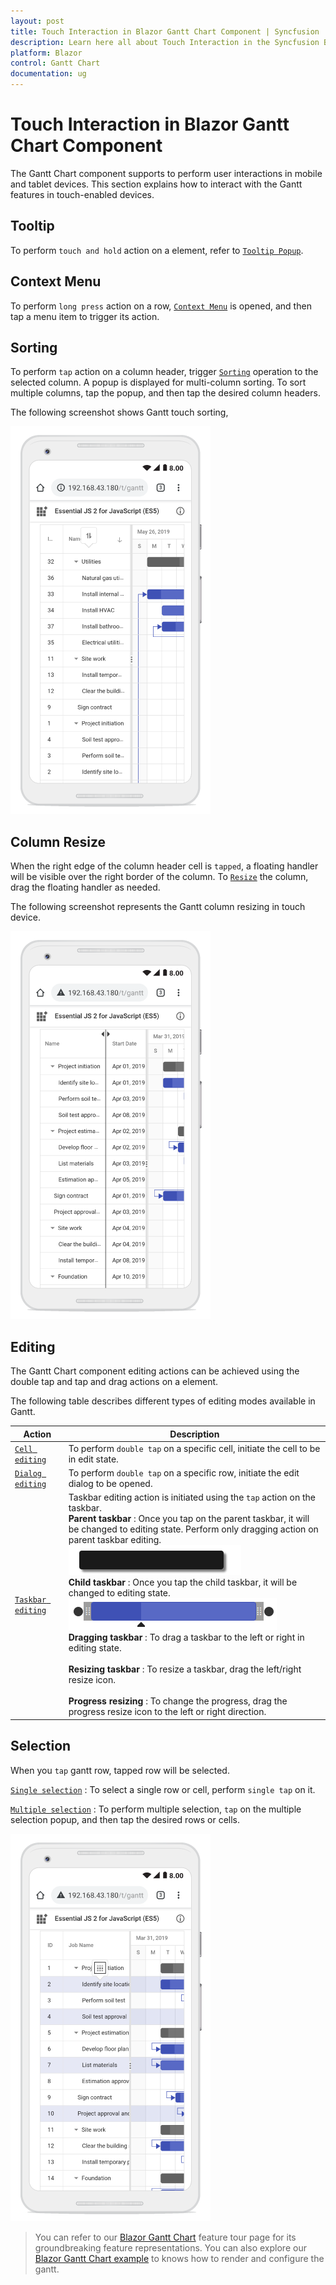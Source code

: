 ```yaml
---
layout: post
title: Touch Interaction in Blazor Gantt Chart Component | Syncfusion
description: Learn here all about Touch Interaction in the Syncfusion Blazor Gantt Chart component and its properties for customization.
platform: Blazor
control: Gantt Chart
documentation: ug
---
```


# Touch Interaction in Blazor Gantt Chart Component

The Gantt Chart component supports to perform user interactions in mobile and tablet devices. This section explains how to interact with the Gantt features in touch-enabled devices.

## Tooltip

To perform `touch and hold` action on a element, refer to [`Tooltip Popup`](tooltip/#tooltip).

## Context Menu

To perform `long press` action on a row, [`Context Menu`](context-menu/#context-menu) is opened, and then tap a menu item to trigger its action.

## Sorting

To perform `tap` action on a column header, trigger [`Sorting`](sorting/#sorting) operation to the selected column. A popup is displayed for multi-column sorting. To sort multiple columns, tap the popup, and then tap the desired column headers.

The following screenshot shows Gantt touch sorting,

![Multiple Sorting](images/multiple-sorting.png)

## Column Resize

When the right edge of the column header cell is `tapped`, a floating handler will be visible over the right border of the column. To [`Resize`](columns/#column-resizing) the column, drag the floating handler as needed.

The following screenshot represents the Gantt column resizing in touch device.

![Column resize](images/column-resize.png)

## Editing

The Gantt Chart component editing actions can be achieved using the double tap and tap and drag actions on a element.

The following table describes different types of editing modes available in Gantt.

Action |Description
-----|-----
[`Cell editing`](managing-tasks/#cell-editing) | To perform `double tap` on a specific cell, initiate the cell to be in edit state.
[`Dialog editing`](managing-tasks/#dialog-editing) | To perform `double tap` on a specific row, initiate the edit dialog to be opened.
[`Taskbar editing`](managing-tasks/#taskbar-editing) | Taskbar editing action is initiated using the `tap` action on the taskbar. <br> **Parent taskbar** : Once you tap on the parent taskbar, it will be changed to editing state. Perform only dragging action on parent taskbar editing. <br> ![Alt text](images/editingparent.PNG) <br> **Child taskbar** : Once you tap the child taskbar, it will be changed to editing state. <br> ![Alt text](images/editingstate.PNG) <br> **Dragging taskbar** : To drag a taskbar to the left or right in editing state. <br> <br> **Resizing taskbar** : To resize a taskbar, drag the left/right resize icon. <br> <br> **Progress resizing** : To change the progress, drag the progress resize icon to the left or right direction.

<!-- Task Dependency Editing

You can `tap` the left/right connector point to initiate `Task Dependencies`](managing-tasks/#task-dependencies) edit mode and again tap another taskbar to establish the dependency line between two taskbars.

The following table explains the taskbar state in dependency edit mode.

![Taskbar states](images/taskbar-states.png)

Taskbar state |Description
-----|-----
`Parent taskbar` | You cannot create dependency relationship to parent tasks. <br> ![Parent taskbar](images/parent-taskbar.PNG)
`Taskbar without dependency` |  If you tap a valid child taskbar, it will create `FS` type dependency line between tasks, otherwise exits from task dependency edit mode. <br> ![Valid taskbar](images/valid-taskbar.PNG)
`Taskbar with dependency` | If you tap the second taskbar, which has already been directly connected, it will ask to remove it. <br> ![Invalid taskbar](images/invalid-taskbar.PNG)
`Removing dependency` | Once you tap the taskbar with direct dependency, then confirmation dialog will be shown for removing dependency. <br> ![Confirm dialog](images/confirm-dialog.PNG)

> In mobile device, you cannot create dependency other than `FS` by taskbar editing. By using cell/dialog editing, you can add all type of dependencies. -->

## Selection

When you `tap` gantt row, tapped row will be selected.

[`Single selection`](selection/#selection-mode) : To select a single row or cell, perform `single tap` on it.

[`Multiple selection`](selection/#multiple-row-selection) : To perform multiple selection, `tap` on the multiple selection popup, and then tap the desired rows or cells.

![Multiple selection](images/multiple-selection.PNG)

> You can refer to our [Blazor Gantt Chart](https://www.syncfusion.com/blazor-components/blazor-gantt-chart) feature tour page for its groundbreaking feature representations. You can also explore our [Blazor Gantt Chart example](https://blazor.syncfusion.com/demos/gantt-chart/default-functionalities?theme=bootstrap4) to knows how to render and configure the gantt.